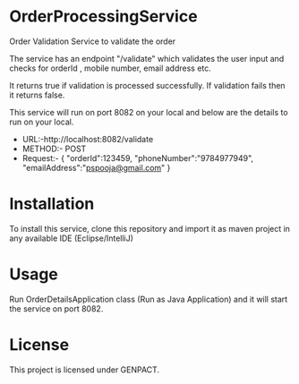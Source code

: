 # OrderProcessingService
Order Validation Service to validate the order

The service has an endpoint "/validate" which validates the user input and checks for orderId , mobile number, email address etc. 

It returns true if validation is processed successfully. If validation fails then it returns false.

This service will run on port 8082 on your local and below are the details to run on your local.

* URL:-http://localhost:8082/validate
* METHOD:- POST
* Request:-
{
            "orderId":123459,
            "phoneNumber":"9784977949",
            "emailAddress":"pspooja@gmail.com"
}
# Installation
To install this service, clone this repository and import it as maven project in any available IDE (Eclipse/IntelliJ) 

# Usage
Run OrderDetailsApplication class (Run as Java Application) and it will start the service on port 8082.

# License
This project is licensed under GENPACT.
